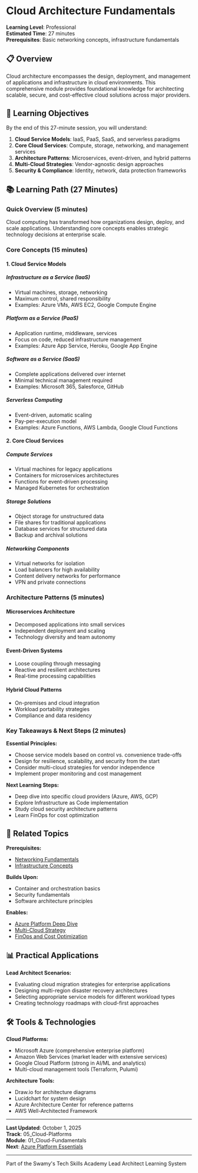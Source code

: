 # Cloud Architecture Fundamentals

**Learning Level**: Professional  
**Estimated Time**: 27 minutes  
**Prerequisites**: Basic networking concepts, infrastructure fundamentals  

## 📋 Overview

Cloud architecture encompasses the design, deployment, and management of applications and infrastructure in cloud environments. This comprehensive module provides foundational knowledge for architecting scalable, secure, and cost-effective cloud solutions across major providers.

## 🎯 Learning Objectives

By the end of this 27-minute session, you will understand:

1. **Cloud Service Models**: IaaS, PaaS, SaaS, and serverless paradigms
2. **Core Cloud Services**: Compute, storage, networking, and management services
3. **Architecture Patterns**: Microservices, event-driven, and hybrid patterns
4. **Multi-Cloud Strategies**: Vendor-agnostic design approaches
5. **Security & Compliance**: Identity, network, data protection frameworks

## 📚 Learning Path (27 Minutes)

### Quick Overview (5 minutes)

Cloud computing has transformed how organizations design, deploy, and scale applications. Understanding core concepts enables strategic technology decisions at enterprise scale.

### Core Concepts (15 minutes)

#### 1. Cloud Service Models

##### Infrastructure as a Service (IaaS)

- Virtual machines, storage, networking
- Maximum control, shared responsibility
- Examples: Azure VMs, AWS EC2, Google Compute Engine

##### Platform as a Service (PaaS)

- Application runtime, middleware, services
- Focus on code, reduced infrastructure management
- Examples: Azure App Service, Heroku, Google App Engine

##### Software as a Service (SaaS)

- Complete applications delivered over internet
- Minimal technical management required
- Examples: Microsoft 365, Salesforce, GitHub

##### Serverless Computing

- Event-driven, automatic scaling
- Pay-per-execution model
- Examples: Azure Functions, AWS Lambda, Google Cloud Functions

#### 2. Core Cloud Services

##### Compute Services

- Virtual machines for legacy applications
- Containers for microservices architectures
- Functions for event-driven processing
- Managed Kubernetes for orchestration

##### Storage Solutions

- Object storage for unstructured data
- File shares for traditional applications
- Database services for structured data
- Backup and archival solutions

##### Networking Components

- Virtual networks for isolation
- Load balancers for high availability
- Content delivery networks for performance
- VPN and private connections

### Architecture Patterns (5 minutes)

#### Microservices Architecture

- Decomposed applications into small services
- Independent deployment and scaling
- Technology diversity and team autonomy

#### Event-Driven Systems

- Loose coupling through messaging
- Reactive and resilient architectures
- Real-time processing capabilities

#### Hybrid Cloud Patterns

- On-premises and cloud integration
- Workload portability strategies
- Compliance and data residency

### Key Takeaways & Next Steps (2 minutes)

**Essential Principles:**

- Choose service models based on control vs. convenience trade-offs
- Design for resilience, scalability, and security from the start
- Consider multi-cloud strategies for vendor independence
- Implement proper monitoring and cost management

**Next Learning Steps:**

- Deep dive into specific cloud providers (Azure, AWS, GCP)
- Explore Infrastructure as Code implementation
- Study cloud security architecture patterns
- Learn FinOps for cost optimization

## 🔗 Related Topics

**Prerequisites:**

- [Networking Fundamentals](../../01_Development/18_Development-Approaches/)
- [Infrastructure Concepts](../../04_DevOps/02_Infrastructure-as-Code/)

**Builds Upon:**

- Container and orchestration basics
- Security fundamentals
- Software architecture principles

**Enables:**

- [Azure Platform Deep Dive](../02_Azure-Platform/)
- [Multi-Cloud Strategy](../03_Multi-Cloud-Management/)
- [FinOps and Cost Optimization](../06_FinOps-Cost-Management/)

## 📊 Practical Applications

**Lead Architect Scenarios:**

- Evaluating cloud migration strategies for enterprise applications
- Designing multi-region disaster recovery architectures
- Selecting appropriate service models for different workload types
- Creating technology roadmaps with cloud-first approaches

## 🛠️ Tools & Technologies

**Cloud Platforms:**

- Microsoft Azure (comprehensive enterprise platform)
- Amazon Web Services (market leader with extensive services)
- Google Cloud Platform (strong in AI/ML and analytics)
- Multi-cloud management tools (Terraform, Pulumi)

**Architecture Tools:**

- Draw.io for architecture diagrams
- Lucidchart for system design
- Azure Architecture Center for reference patterns
- AWS Well-Architected Framework

---

**Last Updated**: October 1, 2025  
**Track**: 05_Cloud-Platforms  
**Module**: 01_Cloud-Fundamentals  
**Next**: [Azure Platform Essentials](../02_Azure-Platform/01_Azure-Essentials.md)

---

Part of the Swamy's Tech Skills Academy Lead Architect Learning System
